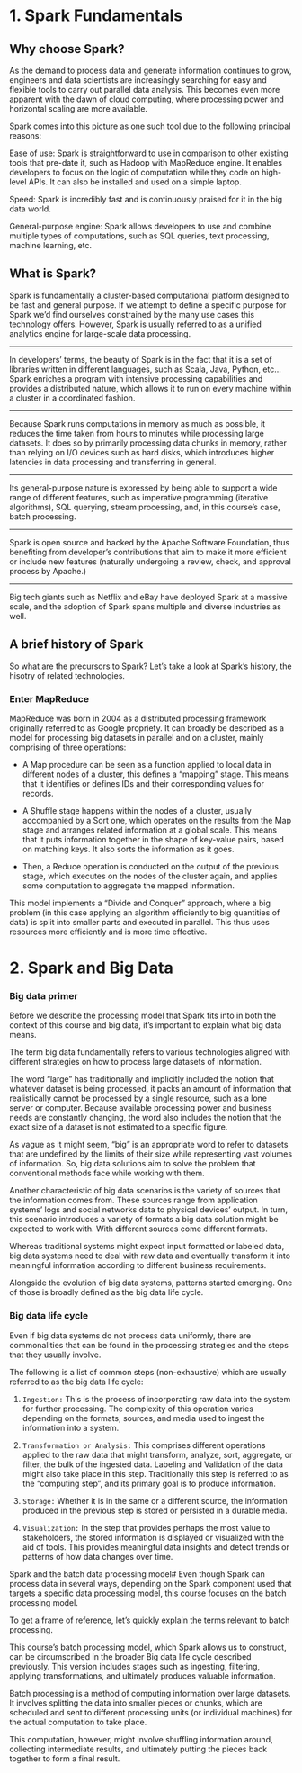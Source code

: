 # 1. Spark Fundamentals 

## Why choose Spark?

As the demand to process data and generate information continues to grow, engineers and data scientists are increasingly searching for easy and flexible tools to carry out parallel data analysis. This becomes even more apparent with the dawn of cloud computing, where processing power and horizontal scaling are more available.

Spark comes into this picture as one such tool due to the following principal reasons:

Ease of use: Spark is straightforward to use in comparison to other existing tools that pre-date it, such as Hadoop with MapReduce engine. It enables developers to focus on the logic of computation while they code on high-level APIs. It can also be installed and used on a simple laptop.

Speed: Spark is incredibly fast and is continuously praised for it in the big data world.

General-purpose engine: Spark allows developers to use and combine multiple types of computations, such as SQL queries, text processing, machine learning, etc.

## What is Spark?

Spark is fundamentally a cluster-based computational platform designed to be fast and general purpose. If we attempt to define a specific purpose for Spark we’d find ourselves constrained by the many use cases this technology offers. However, Spark is usually referred to as a unified analytics engine for large-scale data processing.

-------------------

In developers’ terms, the beauty of Spark is in the fact that it is a set of libraries written in different languages, such as Scala, Java, Python, etc… Spark enriches a program with intensive processing capabilities and provides a distributed nature, which allows it to run on every machine within a cluster in a coordinated fashion.

------------------------

Because Spark runs computations in memory as much as possible, it reduces the time taken from hours to minutes while processing large datasets. It does so by primarily processing data chunks in memory, rather than relying on I/O devices such as hard disks, which introduces higher latencies in data processing and transferring in general.

--------------------------------------

Its general-purpose nature is expressed by being able to support a wide range of different features, such as imperative programming (iterative algorithms), SQL querying, stream processing, and, in this course’s case, batch processing.

--------------------------

Spark is open source and backed by the Apache Software Foundation, thus benefiting from developer’s contributions that aim to make it more efficient or include new features (naturally undergoing a review, check, and approval process by Apache.)

---------------------------------

Big tech giants such as Netflix and eBay have deployed Spark at a massive scale, and the adoption of Spark spans multiple and diverse industries as well.



## A brief history of Spark

So what are the precursors to Spark? Let’s take a look at Spark’s history, the hisotry of related technologies.

### Enter MapReduce

MapReduce was born in 2004 as a distributed processing framework originally referred to as Google propriety. It can broadly be described as a model for processing big datasets in parallel and on a cluster, mainly comprising of three operations:

* A Map procedure can be seen as a function applied to local data in different nodes of a cluster, this defines a “mapping” stage. This means that it identifies or defines IDs and their corresponding values for records.

* A Shuffle stage happens within the nodes of a cluster, usually accompanied by a Sort one, which operates on the results from the Map stage and arranges related information at a global scale. This means that it puts information together in the shape of key-value pairs, based on matching keys. It also sorts the information as it goes.

* Then, a Reduce operation is conducted on the output of the previous stage, which executes on the nodes of the cluster again, and applies some computation to aggregate the mapped information.

This model implements a “Divide and Conquer” approach, where a big problem (in this case applying an algorithm efficiently to big quantities of data) is split into smaller parts and executed in parallel. This thus uses resources more efficiently and is more time effective.

# 2. Spark and Big Data

### Big data primer

Before we describe the processing model that Spark fits into in both the context of this course and big data, it’s important to explain what big data means.

The term big data fundamentally refers to various technologies aligned with different strategies on how to process large datasets of information.

The word “large” has traditionally and implicitly included the notion that whatever dataset is being processed, it packs an amount of information that realistically cannot be processed by a single resource, such as a lone server or computer. Because available processing power and business needs are constantly changing, the word also includes the notion that the exact size of a dataset is not estimated to a specific figure.

As vague as it might seem, “big” is an appropriate word to refer to datasets that are undefined by the limits of their size while representing vast volumes of information. So, big data solutions aim to solve the problem that conventional methods face while working with them.

Another characteristic of big data scenarios is the variety of sources that the information comes from. These sources range from application systems’ logs and social networks data to physical devices’ output. In turn, this scenario introduces a variety of formats a big data solution might be expected to work with. With different sources come different formats.

Whereas traditional systems might expect input formatted or labeled data, big data systems need to deal with raw data and eventually transform it into meaningful information according to different business requirements.

Alongside the evolution of big data systems, patterns started emerging. One of those is broadly defined as the big data life cycle.

### Big data life cycle

Even if big data systems do not process data uniformly, there are commonalities that can be found in the processing strategies and the steps that they usually involve.

The following is a list of common steps (non-exhaustive) which are usually referred to as the big data life cycle:

1. `Ingestion:` This is the process of incorporating raw data into the system for further processing. The complexity of this operation varies depending on the formats, sources, and media used to ingest the information into a system.

2. `Transformation or Analysis:` This comprises different operations applied to the raw data that might transform, analyze, sort, aggregate, or filter, the bulk of the ingested data. Labeling and Validation of the data might also take place in this step. Traditionally this step is referred to as the “computing step”, and its primary goal is to produce information.

3. `Storage:` Whether it is in the same or a different source, the information produced in the previous step is stored or persisted in a durable media.

4. `Visualization:` In the step that provides perhaps the most value to stakeholders, the stored information is displayed or visualized with the aid of tools. This provides meaningful data insights and detect trends or patterns of how data changes over time.

Spark and the batch data processing model#
Even though Spark can process data in several ways, depending on the Spark component used that targets a specific data processing model, this course focuses on the batch processing model.

To get a frame of reference, let’s quickly explain the terms relevant to batch processing.

This course’s batch processing model, which Spark allows us to construct, can be circumscribed in the broader Big data life cycle described previously. This version includes stages such as ingesting, filtering, applying transformations, and ultimately produces valuable information.

Batch processing is a method of computing information over large datasets. It involves splitting the data into smaller pieces or chunks, which are scheduled and sent to different processing units (or individual machines) for the actual computation to take place.

This computation, however, might involve shuffling information around, collecting intermediate results, and ultimately putting the pieces back together to form a final result.






























